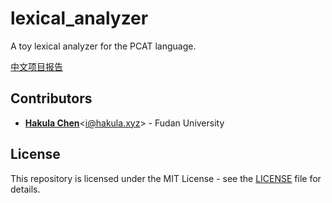 # lexical_analyzer

A toy lexical analyzer for the PCAT language.

[中文项目报告](./docs/report.md)

## Contributors

- [**Hakula Chen**](https://github.com/hakula139)<[i@hakula.xyz](mailto:i@hakula.xyz)> - Fudan University

## License

This repository is licensed under the MIT License - see the [LICENSE](./LICENSE) file for details.
